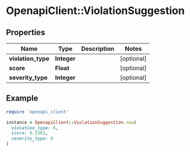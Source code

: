 # OpenapiClient::ViolationSuggestion

## Properties

| Name | Type | Description | Notes |
| ---- | ---- | ----------- | ----- |
| **violation_type** | **Integer** |  | [optional] |
| **score** | **Float** |  | [optional] |
| **severity_type** | **Integer** |  | [optional] |

## Example

```ruby
require 'openapi_client'

instance = OpenapiClient::ViolationSuggestion.new(
  violation_type: 6,
  score: 0.1563,
  severity_type: 0
)
```

